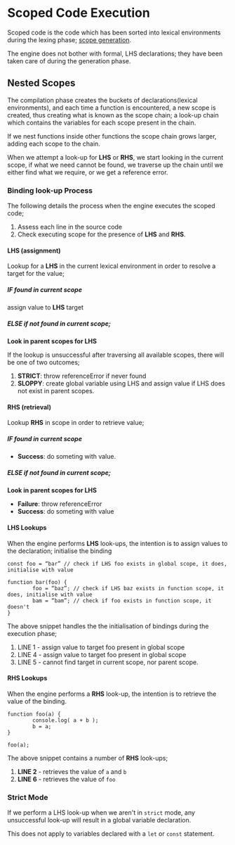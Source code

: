 # Scoped Code Execution

Scoped code is the code which has been sorted into lexical environments during the lexing phase; [scope generation](../01-generation).

The engine does not bother with formal, LHS declarations; they have been taken care of during the generation phase.

## Nested Scopes

The compilation phase creates the buckets of declarations(lexical environments), and each time a function is encountered, a new scope is created, thus creating what is known as the scope chain; a look-up chain which contains the variables for each scope present in the chain.

If we nest functions inside other functions the scope chain grows larger, adding each scope to the chain.

When we attempt a look-up for **LHS** or **RHS**, we start looking in the current scope, if what we need cannot be found, we traverse up the chain until we either find what we require, or we get a reference error.

### Binding look-up Process

The following details the process when the engine executes the scoped code;

1. Assess each line in the source code
2. Check executing scope for the presence of **LHS** and **RHS**.

#### **LHS (assignment)**

Lookup for a **LHS** in the current lexical environment in order to resolve a target for the value;

##### IF found in current scope

assign value to **LHS** target

##### ELSE if not found in current scope;

**Look in parent scopes for LHS**

If the lookup is unsuccessful after traversing all available scopes, there will be one of two outcomes;

1. **STRICT**: throw referenceError if never found
2. **SLOPPY**: create global variable using LHS and assign value if LHS does not exist in parent scopes.

#### **RHS (retrieval)**

Lookup **RHS** in scope in order to retrieve value;

##### IF found in current scope

- **Success**: do someting with value.

##### ELSE if not found in current scope;

**Look in parent scopes for LHS**

- **Failure**: throw referenceError
- **Success**: do someting with value

#### LHS Lookups

When the engine performs **LHS** look-ups, the intention is to assign values to the declaration; initialise the binding

```
const foo = “bar” // check if LHS foo exists in global scope, it does, initialise with value

function bar(foo) {
        foo = “baz”; // check if LHS baz exists in function scope, it does, initialise with value
        bam = “bam”; // check if foo exists in function scope, it doesn't
}
```

The above snippet handles the the initialisation of bindings during the execution phase;

1. LINE 1 - assign value to target foo present in global scope
2. LINE 4 - assign value to target foo present in global scope
3. LINE 5 - cannot find target in current scope, nor parent scope.

#### RHS Lookups

When the engine performs a **RHS** look-up, the intention is to retrieve the value of the binding.

```
function foo(a) {
        console.log( a + b );
        b = a;
}

foo(a);
```

The above snippet contains a number of **RHS** look-ups;

1. **LINE 2** - retrieves the value of `a` and `b`
2. **LINE 6** - retrieves the value of `foo`

### Strict Mode

If we perform a LHS look-up when we aren't in `strict` mode, any unsuccessful look-up will result in a global variable declaration.

This does not apply to variables declared with a `let` or `const` statement.
